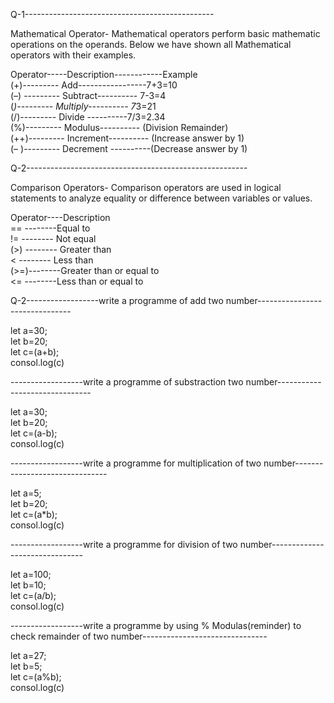 Q-1-----------------------------------------------

Mathematical Operator-
Mathematical operators perform basic mathematic operations on the operands. Below we have shown all Mathematical operators with their examples.

Operator-----Description------------Example<br>
(+)---------    Add-----------------7+3=10<br>
(–)	---------   Subtract----------	7-3=4<br>
(*)---------    Multiply----------	7*3=21<br>
(/)---------	Divide	----------7/3=2.34<br>
(%)---------	Modulus---------- (Division Remainder)<br>
(++)---------	Increment---------- (Increase answer by 1)<br>
(– )---------	Decrement ----------(Decrease answer by 1)<br>

Q-2-------------------------------------------------------

Comparison Operators-
Comparison operators are used in logical statements to analyze equality or difference between variables or values.

Operator----Description<br>
==	--------Equal to<br>
!=	-------- Not equal<br>
(>)	-------- Greater than<br>
<	-------- Less than<br>
(>=)--------Greater than or equal to<br>
<=	--------Less than or equal to<br>

Q-2------------------write a programme of add two number-------------------------------

let a=30;<br>
let b=20;<br>
let c=(a+b);<br>
consol.log(c)<br>

------------------write a programme of substraction two number-------------------------------

let a=30;<br>
let b=20;<br>
let c=(a-b);<br>
consol.log(c)<br>

------------------write a programme for multiplication of two number-------------------------------

let a=5;<br>
let b=20;<br>
let c=(a*b);<br>
consol.log(c)<br>

------------------write a programme for division of two number-------------------------------

let a=100;<br>
let b=10;<br>
let c=(a/b);<br>
consol.log(c)<br>

------------------write a programme by using % Modulas(reminder) to check remainder of two number-------------------------------

let a=27;<br>
let b=5;<br>
let c=(a%b);<br>
consol.log(c)<br>
